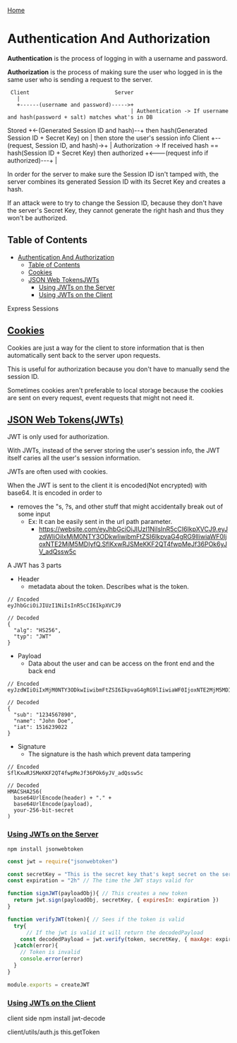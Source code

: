 [Home](./README.md)

# Authentication And Authorization
**Authentication** is the process of logging in with a username and password.

**Authorization** is the process of making sure the user who logged in is the same user who is sending a request to the server.

     Client                           Server
       |
       +------(username and password)----->+
                                           | Authentication -> If username and hash(password + salt) matches what's in DB
Stored +<-(Generated Session ID and hash)--+                   then hash(Generated Session ID + Secret Key)
  on   |                                                       then store the user's session info
Client +--(request, Session ID, and hash)->+
                                           | Authorization -> If received hash == hash(Session ID + Secret Key) then authorized
       +<---(request info if authorized)---+
       |


In order for the server to make sure the Session ID isn't tamped with, the server combines its generated Session ID with its Secret Key and creates a hash.

If an attack were to try to change the Session ID, because they don't have the server's Secret Key, they cannot generate the right hash and thus they won't be authorized.

## Table of Contents
<!-- TOC -->

- [Authentication And Authorization](#authentication-and-authorization)
  - [Table of Contents](#table-of-contents)
  - [Cookies](#cookies)
  - [JSON Web TokensJWTs](#json-web-tokensjwts)
    - [Using JWTs on the Server](#using-jwts-on-the-server)
    - [Using JWTs on the Client](#using-jwts-on-the-client)

<!-- /TOC -->

Express Sessions

## [Cookies](#table-of-contents)
Cookies are just a way for the client to store information that is then automatically sent back to the server upon requests.

This is useful for authorization because you don't have to manually send the session ID.

Sometimes cookies aren't preferable to local storage because the cookies are sent on every request, event requests that might not need it.

## [JSON Web Tokens(JWTs)](#table-of-contents)
JWT is only used for authorization.

With JWTs, instead of the server storing the user's session info, the JWT itself caries all the user's session information.

JWTs are often used with cookies.

When the JWT is sent to the client it is encoded(Not encrypted) with base64. It is encoded in order to
- removes the "s, ?s, and other stuff that might accidentally break out of some input
  - Ex: It can be easily sent in the url path parameter.
    - https://website.com/eyJhbGciOiJIUzI1NiIsInR5cCI6IkpXVCJ9.eyJzdWIiOiIxMjM0NTY3ODkwIiwibmFtZSI6IkpvaG4gRG9lIiwiaWF0IjoxNTE2MjM5MDIyfQ.SflKxwRJSMeKKF2QT4fwpMeJf36POk6yJV_adQssw5c

A JWT has 3 parts
- Header
  - metadata about the token. Describes what is the token.
```
// Encoded
eyJhbGciOiJIUzI1NiIsInR5cCI6IkpXVCJ9

// Decoded
{
  "alg": "HS256",
  "typ": "JWT"
}
```

- Payload
  - Data about the user and can be access on the front end and the back end
```
// Encoded
eyJzdWIiOiIxMjM0NTY3ODkwIiwibmFtZSI6IkpvaG4gRG9lIiwiaWF0IjoxNTE2MjM5MDIyfQ

// Decoded
{
  "sub": "1234567890",
  "name": "John Doe",
  "iat": 1516239022
}
```

- Signature
  - The signature is the hash which prevent data tampering
```
// Encoded
SflKxwRJSMeKKF2QT4fwpMeJf36POk6yJV_adQssw5c

// Decoded
HMACSHA256(
  base64UrlEncode(header) + "." +
  base64UrlEncode(payload),
  your-256-bit-secret
)
```

### [Using JWTs on the Server](#table-of-contents)
`npm install jsonwebtoken`

```javascript
const jwt = require("jsonwebtoken")

const secretKey = "This is the secret key that's kept secret on the server." // Make environment variable
const expiration = "2h" // The time the JWT stays valid for

function signJWT(payloadObj){ // This creates a new token
  return jwt.sign(payloadObj, secretKey, { expiresIn: expiration })
}

function verifyJWT(token){ // Sees if the token is valid
  try{
      // If the jwt is valid it will return the decodedPayload
    const decodedPayload = jwt.verify(token, secretKey, { maxAge: expiration /*Sees if the JWT has expired*/})
  }catch(error){
    // Token is invalid
    console.error(error)
  }
}

module.exports = createJWT
```

### [Using JWTs on the Client](#table-of-contents)



client side
npm install jwt-decode

client/utils/auth.js
this.getToken